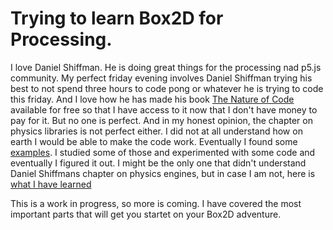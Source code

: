 # Trying to learn Box2D for Processing.

I love Daniel Shiffman. He is doing great things for the processing nad p5.js community. My perfect friday evening involves Daniel Shiffman trying his best to not spend three hours to code pong or whatever he is trying to code this friday. And I love how he has made his book  [The Nature of Code](http://natureofcode.com) available for free so that I have access to it now that I don't have money to pay for it. But no one is perfect. And in my honest opinion, the chapter on physics libraries is not perfect either. I did not at all understand how on earth I would be able to make the code work. Eventually I found some [examples](https://github.com/shiffman/Box2D-for-Processing/tree/master/Box2D-for-Processing/dist/box2d_processing/examples). I studied some of those and experimented with some code and eventually I figured it out. I might be the only one that didn't understand Daniel Shiffmans chapter on physics engines, but in case I am not, here is [what I have learned](start)

This is a work in progress, so more is coming. I have covered the most important parts that will get you startet on your Box2D adventure.
